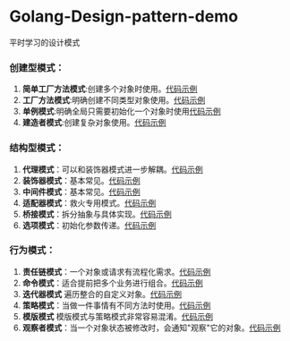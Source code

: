# Golang-Design-pattern-demo
平时学习的设计模式

### 创建型模式：
1. **简单工厂方法模式**:创建多个对象时使用。[代码示例](https://github.com/StudyPlace-io/Golang-Design-Pattern-Demo/tree/main/Creational/factory-pattern)
2. **工厂方法模式**:明确创建不同类型对象使用。[代码示例](https://github.com/StudyPlace-io/Golang-Design-Pattern-Demo/tree/main/Creational/factory-pattern)
3. **单例模式**:明确全局只需要初始化一个对象时使用[代码示例](https://github.com/StudyPlace-io/Golang-Design-Pattern-Demo/tree/main/Creational/singleton-pattern)
4. **建造者模式**:创建复杂对象使用。[代码示例](https://github.com/StudyPlace-io/Golang-Design-Pattern-Demo/tree/main/Creational/builder-pattern)

### 结构型模式：
1. **代理模式**：可以和装饰器模式进一步解耦。[代码示例](https://github.com/StudyPlace-io/Golang-Design-Pattern-Demo/tree/main/Structural/proxy-pattern)
2. **装饰器模式**：基本常见。[代码示例](https://github.com/StudyPlace-io/Golang-Design-Pattern-Demo/tree/main/Structural/decorator-pattern)
3. **中间件模式**：基本常见。[代码示例](https://github.com/StudyPlace-io/Golang-Design-Pattern-Demo/tree/main/Structural/middleware-pattern)
3. **适配器模式**：救火专用模式。[代码示例](https://github.com/StudyPlace-io/Golang-Design-Pattern-Demo/tree/main/Structural/wrapper-adapter-pattern)
4. **桥接模式**：拆分抽象与具体实现。[代码示例](https://github.com/StudyPlace-io/Golang-Design-Pattern-Demo/tree/main/Structural/bridge-pattern)
5. **选项模式**：初始化参数传递。[代码示例](https://github.com/StudyPlace-io/Golang-Design-Pattern-Demo/tree/main/Structural/option-pattern)

### 行为模式：
1. **责任链模式**：一个对象或请求有流程化需求。[代码示例](https://github.com/StudyPlace-io/Golang-Design-Pattern-Demo/tree/main/Behavioral/chain-of-responsibility-pattern)
2. **命令模式**：适合提前把多个业务进行组合。[代码示例](https://github.com/StudyPlace-io/Golang-Design-Pattern-Demo/tree/main/Behavioral/command-pattern)
3. **迭代器模式** 遍历整合的自定义对象。[代码示例](https://github.com/StudyPlace-io/Golang-Design-Pattern-Demo/tree/main/Behavioral/iterator-pattern)
4. **策略模式**：当做一件事情有不同方法时使用。[代码示例](https://github.com/StudyPlace-io/Golang-Design-Pattern-Demo/tree/main/Behavioral/strategy-pattern)
5. **模版模式** 模版模式与策略模式非常容易混淆。[代码示例](https://github.com/StudyPlace-io/Golang-Design-Pattern-Demo/tree/main/Behavioral/template-pattern)
6. **观察者模式**：当一个对象状态被修改时，会通知"观察"它的对象。[代码示例](https://github.com/StudyPlace-io/Golang-Design-Pattern-Demo/tree/main/Behavioral/subject-object-pattern)

